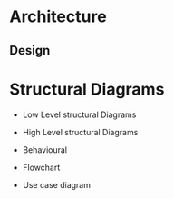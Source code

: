 # Architecture

## Design

# Structural Diagrams
 * Low Level structural Diagrams
  
   


 * High Level structural Diagrams
  
* Behavioural
* Flowchart
* Use case diagram

